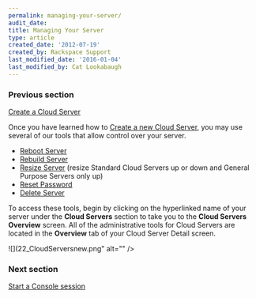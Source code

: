 ```yaml
---
permalink: managing-your-server/
audit_date:
title: Managing Your Server
type: article
created_date: '2012-07-19'
created_by: Rackspace Support
last_modified_date: '2016-01-04'
last_modified_by: Cat Lookabaugh
---
```


### Previous section

[Create a Cloud Server](/support/how-to/create-a-cloud-server)

Once you have learned how to [Create a new Cloud Server](/support/how-to/create-a-cloud-server),
you may use several of our tools that allow control over your server.

-   [Reboot Server](/support/how-to/reboot-your-server)
-   [Rebuild Server](/support/how-to/rebuild-a-cloud-server)
-   [Resize Server](/support/how-to/managing-your-server-resizing-standard-and-general-purpose-servers)
    (resize Standard Cloud Servers up or down and General Purpose Servers only up)
-   [Reset Password](/support/how-to/reset-your-server-password)
-   [Delete Server](/support/how-to/deleting-your-server)

To access these tools, begin by clicking on the hyperlinked name of your
server under the **Cloud Servers** section to take you to the **Cloud
Servers Overview** screen.  All of the administrative tools for Cloud
Servers are located in the **Overview** tab of your Cloud Server Detail
screen.

![](22_CloudServersnew.png" alt="" />


### Next section

[Start a Console session](/support/how-to/start-a-console-session)
